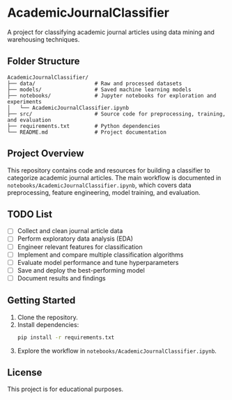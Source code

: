 # AcademicJournalClassifier

A project for classifying academic journal articles using data mining and warehousing techniques.

## Folder Structure

```
AcademicJournalClassifier/
├── data/                   # Raw and processed datasets
├── models/                 # Saved machine learning models
├── notebooks/              # Jupyter notebooks for exploration and experiments
│   └── AcademicJournalClassifier.ipynb
├── src/                    # Source code for preprocessing, training, and evaluation
├── requirements.txt        # Python dependencies
└── README.md               # Project documentation
```

## Project Overview

This repository contains code and resources for building a classifier to categorize academic journal articles. The main workflow is documented in `notebooks/AcademicJournalClassifier.ipynb`, which covers data preprocessing, feature engineering, model training, and evaluation.

## TODO List

- [ ] Collect and clean journal article data
- [ ] Perform exploratory data analysis (EDA)
- [ ] Engineer relevant features for classification
- [ ] Implement and compare multiple classification algorithms
- [ ] Evaluate model performance and tune hyperparameters
- [ ] Save and deploy the best-performing model
- [ ] Document results and findings

## Getting Started

1. Clone the repository.
2. Install dependencies:  
    ```bash
    pip install -r requirements.txt
    ```
3. Explore the workflow in `notebooks/AcademicJournalClassifier.ipynb`.

## License

This project is for educational purposes.
